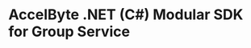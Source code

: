 [//]: # (This code is generated by tool. DO NOT EDIT.)

# AccelByte .NET (C#) Modular SDK for Group Service